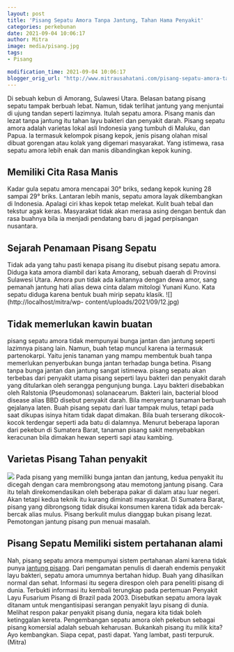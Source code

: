```yaml
---
layout: post
title: 'Pisang Sepatu Amora Tanpa Jantung, Tahan Hama Penyakit'
categories: perkebunan
date: 2021-09-04 10:06:17
author: Mitra
image: media/pisang.jpg
tags:
- Pisang

modification_time: 2021-09-04 10:06:17
blogger_orig_url: "http://www.mitrausahatani.com/pisang-sepatu-amora-tanpa-jantung.html"
---
```


Di sebuah kebun di Amorang, Sulawesi Utara. Belasan batang pisang sepatu
tampak berbuah lebat. Namun, tidak terlihat jantung yang menjuntai di ujung
tandan seperti lazimnya. Itulah sepatu amora. Pisang manis dan lezat tanpa
jantung itu tahan layu bakteri dan penyakit darah. Pisang sepatu amora adalah
varietas lokal asli Indonesia yang tumbuh di Maluku, dan Papua. Ia termasuk
kelompok pisang kepok, jenis pisang olahan misal dibuat gorengan atau kolak
yang digemari masyarakat. Yang istimewa, rasa sepatu amora lebih enak dan
manis dibandingkan kepok kuning.

## Memiliki Cita Rasa Manis

Kadar gula sepatu amora mencapai 30° briks, sedang kepok kuning 28 sampai 29°
briks. Lantaran lebih manis, sepatu amora layak dikembangkan di Indonesia.
Apalagi ciri khas kepok tetap melekat. Kulit buah tebal dan tekstur agak
keras. Masyarakat tidak akan merasa asing dengan bentuk dan rasa buahnya bila
ia menjadi pendatang baru di jagad perpisangan nusantara.

## Sejarah Penamaan Pisang Sepatu

Tidak ada yang tahu pasti kenapa pisang itu disebut pisang sepatu amora.
Diduga kata amora diambil dari kata Amorang, sebuah daerah di Provinsi
Sulawesi Utara. Amora pun tidak ada kaitannya dengan dewa amor, sang pemanah
jantung hati alias dewa cinta dalam mitologi Yunani Kuno. Kata sepatu diduga
karena bentuk buah mirip sepatu klasik. ![](http://localhost/mitra/wp-
content/uploads/2021/09/12.jpg)

## Tidak memerlukan kawin buatan

pisang sepatu amora tidak mempunyai bunga jantan dan jantung seperti lazimnya
pisang lain. Namun, buah tetap muncul karena ia termasuk partenokarpi. Yaitu
jenis tanaman yang mampu membentuk buah tanpa memerlukan penyerbukan bunga
jantan terhadap bunga betina. Pisang tanpa bunga jantan dan jantung sangat
istimewa. pisang sepatu akan terbebas dari penyakit utama pisang seperti layu
bakteri dan penyakit darah yang ditularkan oleh serangga pengunjung bunga.
Layu bakteri disebabkan oleh Ralstonia (Pseudomonas) solanacearum. Bakteri
lain, bacterial blood disease alias BBD disebut penyakit darah. Bila menyerang
tanaman berbuah gejalanya laten. Buah pisang sepatu dari luar tampak mulus,
tetapi pada saat dikupas isinya hitam tidak dapat dimakan. Bila buah terserang
dikocok-kocok terdengar seperti ada batu di dalamnya. Menurut beberapa laporan
dari pekebun di Sumatera Barat, tanaman pisang sakit menyebabkan keracunan
bila dimakan hewan seperti sapi atau kambing.

## Varietas Pisang Tahan penyakit

![](http://localhost/mitra/wp-content/uploads/2021/09/amora.jpg) Pada pisang
yang memiliki bunga jantan dan jantung, kedua penyakit itu dicegah dengan cara
membrongsong atau memotong jantung pisang. Cara itu telah direkomendasikan
oleh beberapa pakar di dalam atau luar negeri. Akan tetapi kedua teknik itu
kurang diminati masyarakat. Di Sumatera Barat, pisang yang dibrongsong tidak
disukai konsumen karena tidak ada bercak-bercak alias mulus. Pisang berkulit
mulus dianggap bukan pisang lezat. Pemotongan jantung pisang pun menuai
masalah.

## Pisang Sepatu Memiliki sistem pertahanan alami

Nah, pisang sepatu amora mempunyai sistem pertahanan alami karena tidak punya
[jantung pisang](https://www.mitrausahatani.com/topik/pisang). Dari pengamatan penulis
di daerah endemis penyakit layu bakteri, sepatu amora umumnya bertahan hidup.
Buah yang dihasilkan normal dan sehat. Informasi itu segera direspon oleh para
peneliti pisang di dunia. Terbukti informasi itu kembali terungkap pada
pertemuan Penyakit Layu Fusarium Pisang di Brazil pada 2003. Disebutkan sepatu
amora layak ditanam untuk mengantisipasi serangan penyakit layu pisang di
dunia. Melihat respon pakar penyakit pisang dunia, negara kita tidak boleh
ketinggalan kereta. Pengembangan sepatu amora oleh pekebun sebagai pisang
komersial adalah sebuah keharusan. Bukankah pisang itu milik kita? Ayo
kembangkan. Siapa cepat, pasti dapat. Yang lambat, pasti terpuruk. (Mitra)


